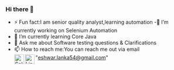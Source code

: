 ### Hi there 👋
- ⚡ Fun fact:I am senior quality analyst,learning automation
-🔭  I’m currently working on Selenium Automation
- 🌱 I’m currently learning Core Java
- 💬 Ask me about Software testing questions & Clarifications
- 📫 How to reach me:You can reach me out via email "eshwar.lanka54@gmail.com"
  <!--- Languages --->
  <img align="left" alt="Selenium" width="26px" src="https://www.perfecto.io/sites/perfecto.io/files/image/2020-05/social-blog-what-to-expect-with-selenium.jpg" />
  <!--- Social Media profile --->
  <img align="left" alt="Linkedin" width="26px" src="https://www.linkedin.com/in/l-eshwar-12962962/" />

